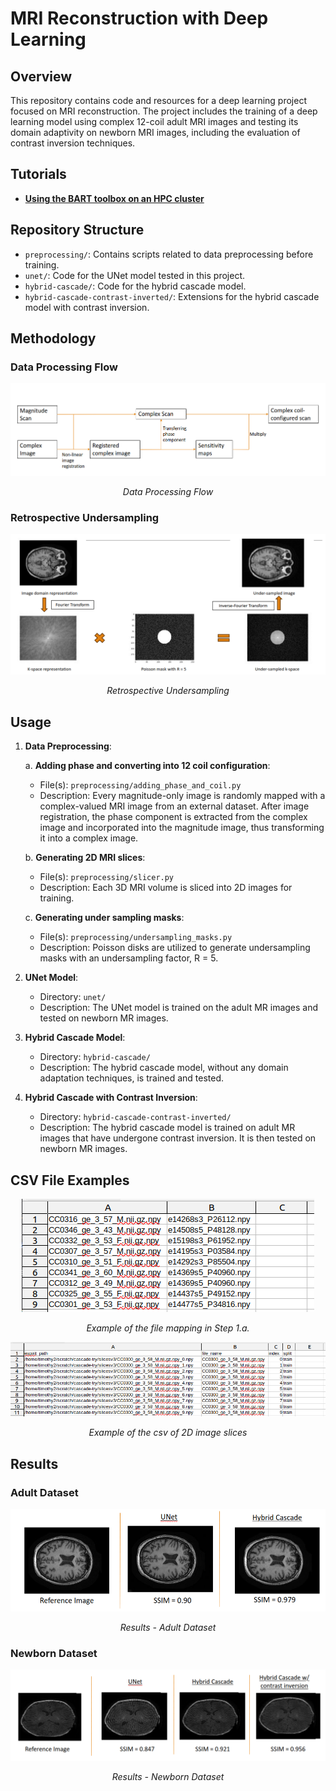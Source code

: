 # MRI Reconstruction with Deep Learning

## Overview

This repository contains code and resources for a deep learning project focused on MRI reconstruction. The project includes the training of a deep learning model using complex 12-coil adult MRI images and testing its domain adaptivity on newborn MRI images, including the evaluation of contrast inversion techniques.

## Tutorials

- [**Using the BART toolbox on an HPC cluster**](BART-in-container.md)

## Repository Structure

- `preprocessing/`: Contains scripts related to data preprocessing before training.
- `unet/`: Code for the UNet model tested in this project.
- `hybrid-cascade/`: Code for the hybrid cascade model.
- `hybrid-cascade-contrast-inverted/`: Extensions for the hybrid cascade model with contrast inversion.

## Methodology

### Data Processing Flow

<p align="center">
  <img src="images/data_preproc.png"/>
</p>
<p align="center"><em>Data Processing Flow</em></p>

### Retrospective Undersampling

<p align="center">
  <img src="images/undersamp.png"/>
</p>
<p align="center"><em>Retrospective Undersampling</em></p>

## Usage

1. **Data Preprocessing**: 

    a. **Adding phase and converting into 12 coil configuration**:
      - File(s): `preprocessing/adding_phase_and_coil.py`
      - Description: Every magnitude-only image is randomly mapped with a complex-valued MRI image from an external dataset. After image registration, the phase component is extracted from the complex image and incorporated into the magnitude image, thus transforming it into a complex image.
   
    b. **Generating 2D MRI slices**:
      - File(s): `preprocessing/slicer.py`
      - Description: Each 3D MRI volume is sliced into 2D images for training.

    c. **Generating under sampling masks**:
      - File(s): `preprocessing/undersampling_masks.py`
      - Description: Poisson disks are utilized to generate undersampling masks with an undersampling factor, R = 5.

2. **UNet Model**:
   - Directory: `unet/`
   - Description: The UNet model is trained on the adult MR images and tested on newborn MR images.

3. **Hybrid Cascade Model**:
   - Directory: `hybrid-cascade/`
   - Description: The hybrid cascade model, without any domain adaptation techniques, is trained and tested.

4. **Hybrid Cascade with Contrast Inversion**:
   - Directory: `hybrid-cascade-contrast-inverted/`
   - Description: The hybrid cascade model is trained on adult MR images that have undergone contrast inversion. It is then tested on newborn MR images.

## CSV File Examples

<p align="center">
  <img src="images/file_mappings_eg.png"/>
</p>
<p align="center"><em>Example of the file mapping in Step 1.a.</em></p>

<p align="center">
  <img src="images/slice_ids_example.png"/>
</p>
<p align="center"><em>Example of the csv of 2D image slices</em></p>

## Results

### Adult Dataset
<p align="center">
  <img src="images/recon-adult.png"/>
</p>
<p align="center"><em>Results - Adult Dataset </em></p>

### Newborn Dataset

<p align="center">
  <img src="images/recon-newb.png"/>
</p>
<p align="center"><em>Results - Newborn Dataset</em></p>

